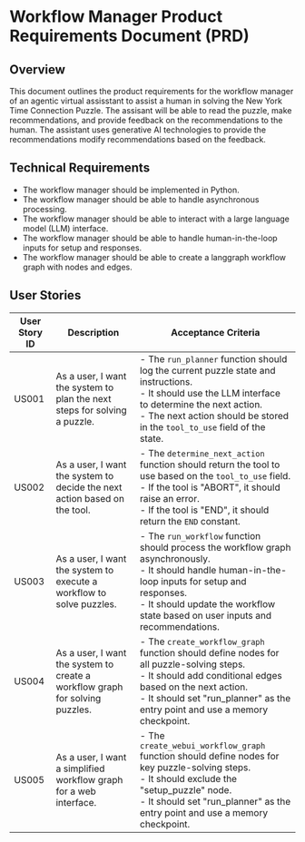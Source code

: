 # Workflow Manager Product Requirements Document (PRD)

## Overview
This document outlines the product requirements for the workflow manager of an agentic virtual assisstant to assist a human in solving the New York Time Connection Puzzle.  The assisant will be able to read the puzzle, make recommendations, and provide feedback on the recommendations to the human.  The assistant uses generative AI technologies to provide the recommendations modify recommendations based on the feedback.  

## Technical Requirements
- The workflow manager should be implemented in Python.
- The workflow manager should be able to handle asynchronous processing.
- The workflow manager should be able to interact with a large language model (LLM) interface.
- The workflow manager should be able to handle human-in-the-loop inputs for setup and responses.
- The workflow manager should be able to create a langgraph workflow graph with nodes and edges.

## User Stories

| User Story ID | Description                                                                 | Acceptance Criteria                                                                                                                                                                                                                     |
|---------------|-----------------------------------------------------------------------------|-----------------------------------------------------------------------------------------------------------------------------------------------------------------------------------------------------------------------------------------|
| US001         | As a user, I want the system to plan the next steps for solving a puzzle.  | - The `run_planner` function should log the current puzzle state and instructions.<br>- It should use the LLM interface to determine the next action.<br>- The next action should be stored in the `tool_to_use` field of the state.     |
| US002         | As a user, I want the system to decide the next action based on the tool.  | - The `determine_next_action` function should return the tool to use based on the `tool_to_use` field.<br>- If the tool is "ABORT", it should raise an error.<br>- If the tool is "END", it should return the `END` constant.            |
| US003         | As a user, I want the system to execute a workflow to solve puzzles.       | - The `run_workflow` function should process the workflow graph asynchronously.<br>- It should handle human-in-the-loop inputs for setup and responses.<br>- It should update the workflow state based on user inputs and recommendations. |
| US004         | As a user, I want the system to create a workflow graph for solving puzzles. | - The `create_workflow_graph` function should define nodes for all puzzle-solving steps.<br>- It should add conditional edges based on the next action.<br>- It should set "run_planner" as the entry point and use a memory checkpoint.   |
| US005         | As a user, I want a simplified workflow graph for a web interface.         | - The `create_webui_workflow_graph` function should define nodes for key puzzle-solving steps.<br>- It should exclude the "setup_puzzle" node.<br>- It should set "run_planner" as the entry point and use a memory checkpoint.            |